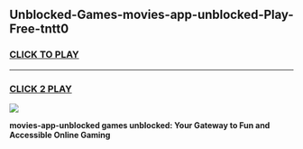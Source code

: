 
## Unblocked-Games-movies-app-unblocked-Play-Free-tntt0
<h3>
<a href="https://premium76.site?title=movies-app-unblocked&ref=20M">CLICK TO PLAY</a></h3>
<hr>

<h3>
<a href="https://premium76.site?title=movies-app-unblocked&ref=20M">CLICK 2 PLAY</a>
  
</h3>

<a href="https://premium76.site?title=movies-app-unblocked&ref=19M"><img src="https://clearcache.store/games.png"></a>


**movies-app-unblocked games unblocked: Your Gateway to Fun and Accessible Online Gaming**
